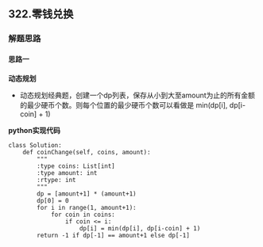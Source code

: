 ## 322.零钱兑换
### 解题思路
#### 思路一
**动态规划**
- 动态规划经典题，创建一个dp列表，保存从小到大至amount为止的所有金额的最少硬币个数。则每个位置的最少硬币个数可以看做是 min(dp[i], dp[i-coin] + 1)

**python实现代码**
```
class Solution:
    def coinChange(self, coins, amount):
        """
        :type coins: List[int]
        :type amount: int
        :rtype: int
        """
        dp = [amount+1] * (amount+1)
        dp[0] = 0
        for i in range(1, amount+1):
            for coin in coins:
                if coin <= i:
                    dp[i] = min(dp[i], dp[i-coin] + 1)
        return -1 if dp[-1] == amount+1 else dp[-1]

```

